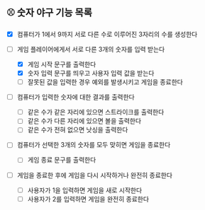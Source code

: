 ## ⚾ 숫자 야구 기능 목록

- [x] 컴퓨터가 1에서 9까지 서로 다른 수로 이루어진 3자리의 수를 생성한다

- [ ] 게임 플레이어에게서 서로 다른 3개의 숫자를 입력 받는다

  - [x] 게임 시작 문구를 출력한다
  - [x] 숫자 입력 문구를 띄우고 사용자 입력 값을 받는다
  - [ ] 잘못된 값을 입력한 경우 예외를 발생시키고 게임을 종료한다

- [ ] 컴퓨터가 입력한 숫자에 대한 결과를 출력한다

  - [ ] 같은 수가 같은 자리에 있으면 스트라이크를 출력한다
  - [ ] 같은 수가 다른 자리에 있으면 볼을 출력한다
  - [ ] 같은 수가 전혀 없으면 낫싱을 출력한다

- [ ] 컴퓨터가 선택한 3개의 숫자를 모두 맞히면 게임을 종료한다

  - [ ] 게임 종료 문구를 출력한다

- [ ] 게임을 종료한 후에 게임을 다시 시작하거나 완전히 종료한다

  - [ ] 사용자가 1을 입력하면 게임을 새로 시작한다
  - [ ] 사용자가 2를 입력하면 게임을 완전히 종료한다
